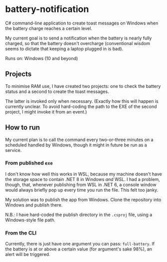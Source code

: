 # battery-notification

C# command-line application to create toast messages on Windows when the battery charge reaches a certain level.

My current goal is to send a notification when the battery is nearly fully charged, so that the battery doesn't overcharge (conventional wisdom seems to dictate that keeping a laptop plugged in is bad).

Runs on: Windows (10 and beyond)

## Projects

To minimise RAM use, I have created two projects: one to check the battery status and a second to create the toast messages.

The latter is invoked only when necessary. (Exactly how this will happen is currently unclear. To avoid hard-coding the path to the EXE of the second project, I might invoke it from an event.)

## How to run

My current plan is to call the command every two-or-three minutes on a scheduled handled by Windows, though it might in future be run as a service.

### From published `exe`

I don't know how well this works in WSL, because my machine doesn't have the storage space to contain .NET 8 in Windows _and_ WSL. I had a problem, though, that, whenever publishing from WSL in .NET 6, a console window would always briefly pop up every time you run the file. This felt too janky.

My solution was to publish the app from Windows. Clone the repository into Windows and publish there.

N.B.: I have hard-coded the publish directory in the `.csproj` file, using a Windows-style file path.

### From the CLI

Currently, there is just have one argument you can pass: `full-battery`. If the battery is at or above a certain value (for argument's sake 98%), an alert will be triggered.
